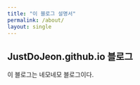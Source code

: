 ```yaml
---
title: "이 블로그 설명서"
permalink: /about/
layout: single
---
```


## JustDoJeon.github.io 블로그

이 블로그는 네모네모 블로그이다.


